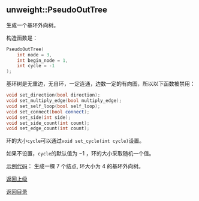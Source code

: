 ## unweight::PseudoOutTree

生成一个基环外向树。

构造函数是：
```cpp
PseudoOutTree(
    int node = 3, 
    int begin_node = 1, 
    int cycle = -1
);
```

基环树是无重边，无自环，一定连通，边数一定的有向图，所以以下函数被禁用：
```cpp
void set_direction(bool direction);
void set_multiply_edge(bool multiply_edge);
void set_self_loop(bool self_loop);
void set_connect(bool connect);
void set_side(int side);
void set_side_count(int count);
void set_edge_count(int count);
```

环的大小`cycle`可以通过`void set_cycle(int cycle)`设置。

如果不设置，`cycle`的默认值为 $-1$ ，环的大小采取随机一个值。

[示例代码](../../../examples/unweight_pseudo_out_tree.cpp)：
生成一棵 $7$ 个结点, 环大小为 $4$ 的基环外向树。

[返回上级](./summary.md)

[返回目录](../../home.md)